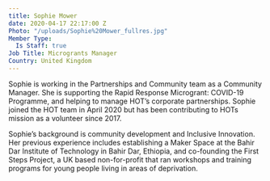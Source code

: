 ```yaml
---
title: Sophie Mower
date: 2020-04-17 22:17:00 Z
Photo: "/uploads/Sophie%20Mower_fullres.jpg"
Member Type:
  Is Staff: true
Job Title: Microgrants Manager
Country: United Kingdom
---
```


Sophie is working in the Partnerships and Community team as a Community Manager. She is supporting the Rapid Response Microgrant: COVID-19 Programme, and helping to manage HOT’s corporate partnerships. Sophie joined the HOT team in April 2020 but has been contributing to HOTs mission as a volunteer since 2017.

Sophie’s background is community development and Inclusive Innovation. Her previous experience includes establishing a Maker Space at the Bahir Dar Institute of Technology in Bahir Dar, Ethiopia, and co-founding the First Steps Project, a UK based non-for-profit that ran workshops and training programs for young people living in areas of deprivation.